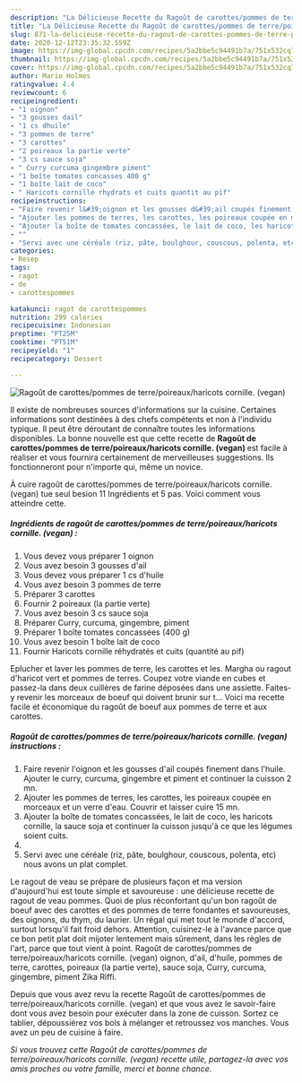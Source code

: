 ```yaml
---
description: "La Délicieuse Recette du Ragoût de carottes/pommes de terre/poireaux/haricots cornille. (vegan)"
title: "La Délicieuse Recette du Ragoût de carottes/pommes de terre/poireaux/haricots cornille. (vegan)"
slug: 871-la-delicieuse-recette-du-ragout-de-carottes-pommes-de-terre-poireaux-haricots-cornille-vegan
date: 2020-12-12T23:35:32.559Z
image: https://img-global.cpcdn.com/recipes/5a2bbe5c94491b7a/751x532cq70/ragout-de-carottespommes-de-terrepoireauxharicots-cornille-vegan-photo-principale-de-la-recette.jpg
thumbnail: https://img-global.cpcdn.com/recipes/5a2bbe5c94491b7a/751x532cq70/ragout-de-carottespommes-de-terrepoireauxharicots-cornille-vegan-photo-principale-de-la-recette.jpg
cover: https://img-global.cpcdn.com/recipes/5a2bbe5c94491b7a/751x532cq70/ragout-de-carottespommes-de-terrepoireauxharicots-cornille-vegan-photo-principale-de-la-recette.jpg
author: Mario Holmes
ratingvalue: 4.4
reviewcount: 6
recipeingredient:
- "1 oignon"
- "3 gousses dail"
- "1 cs dhuile"
- "3 pommes de terre"
- "3 carottes"
- "2 poireaux la partie verte"
- "3 cs sauce soja"
- " Curry curcuma gingembre piment"
- "1 boîte tomates concasses 400 g"
- "1 boîte lait de coco"
- " Haricots cornille rhydrats et cuits quantit au pif"
recipeinstructions:
- "Faire revenir l&#39;oignon et les gousses d&#39;ail coupés finement dans l&#39;huile. Ajouter le curry, curcuma, gingembre et piment et continuer la cuisson 2 mn."
- "Ajouter les pommes de terres, les carottes, les poireaux coupée en morceaux et un verre d&#39;eau. Couvrir et laisser cuire 15 mn."
- "Ajouter la boîte de tomates concassées, le lait de coco, les haricots cornille, la sauce soja et continuer la cuisson jusqu&#39;à ce que les légumes soient cuits."
- ""
- "Servi avec une céréale (riz, pâte, boulghour, couscous, polenta, etc) nous avons un plat complet."
categories:
- Resep
tags:
- ragot
- de
- carottespommes

katakunci: ragot de carottespommes 
nutrition: 299 calories
recipecuisine: Indonesian
preptime: "PT25M"
cooktime: "PT51M"
recipeyield: "1"
recipecategory: Dessert

---
```



![Ragoût de carottes/pommes de terre/poireaux/haricots cornille. (vegan)](https://img-global.cpcdn.com/recipes/5a2bbe5c94491b7a/751x532cq70/ragout-de-carottespommes-de-terrepoireauxharicots-cornille-vegan-photo-principale-de-la-recette.jpg)

Il existe de nombreuses sources d'informations sur la cuisine. Certaines informations sont destinées à des chefs compétents et non à l'individu typique. Il peut être déroutant de connaître toutes les informations disponibles. La bonne nouvelle est que cette recette de <strong> Ragoût de carottes/pommes de terre/poireaux/haricots cornille. (vegan) </strong> est facile à réaliser et vous fournira certainement de merveilleuses suggestions. Ils fonctionneront pour n'importe qui, même un novice.

<!--inarticleads1-->

À cuire ragoût de carottes/pommes de terre/poireaux/haricots cornille. (vegan) tue seul besion 11 Ingrédients et 5 pas. Voici comment vous atteindre cette.

##### Ingrédients de ragoût de carottes/pommes de terre/poireaux/haricots cornille. (vegan) :

1. Vous devez vous préparer 1 oignon
1. Vous avez besoin 3 gousses d&#39;ail
1. Vous devez vous préparer 1 cs d&#39;huile
1. Vous avez besoin 3 pommes de terre
1. Préparer 3 carottes
1. Fournir 2 poireaux (la partie verte)
1. Vous avez besoin 3 cs sauce soja
1. Préparer  Curry, curcuma, gingembre, piment
1. Préparer 1 boîte tomates concassées (400 g)
1. Vous avez besoin 1 boîte lait de coco
1. Fournir  Haricots cornille réhydratés et cuits (quantité au pif)


Eplucher et laver les pommes de terre, les carottes et les. Margha ou ragout d&#39;haricot vert et pommes de terres. Coupez votre viande en cubes et passez-la dans deux cuillères de farine déposées dans une assiette. Faites-y revenir les morceaux de boeuf qui doivent brunir sur t… Voici ma recette facile et économique du ragoût de boeuf aux pommes de terre et aux carottes. 

<!--inarticleads2-->

##### Ragoût de carottes/pommes de terre/poireaux/haricots cornille. (vegan) instructions :

1. Faire revenir l&#39;oignon et les gousses d&#39;ail coupés finement dans l&#39;huile. Ajouter le curry, curcuma, gingembre et piment et continuer la cuisson 2 mn.
1. Ajouter les pommes de terres, les carottes, les poireaux coupée en morceaux et un verre d&#39;eau. Couvrir et laisser cuire 15 mn.
1. Ajouter la boîte de tomates concassées, le lait de coco, les haricots cornille, la sauce soja et continuer la cuisson jusqu&#39;à ce que les légumes soient cuits.
1. 
1. Servi avec une céréale (riz, pâte, boulghour, couscous, polenta, etc) nous avons un plat complet.


Le ragout de veau se prépare de plusieurs façon et ma version d&#39;aujourd&#39;hui est toute simple et savoureuse : une délicieuse recette de ragout de veau pommes. Quoi de plus réconfortant qu&#39;un bon ragoût de boeuf avec des carottes et des pommes de terre fondantes et savoureuses, des oignons, du thym, du laurier. Un régal qui met tout le monde d&#39;accord, surtout lorsqu&#39;il fait froid dehors. Attention, cuisinez-le à l&#39;avance parce que ce bon petit plat doit mijoter lentement mais sûrement, dans les règles de l&#39;art, parce que tout vient à point. Ragoût de carottes/pommes de terre/poireaux/haricots cornille. (vegan) oignon, d&#39;ail, d&#39;huile, pommes de terre, carottes, poireaux (la partie verte), sauce soja, Curry, curcuma, gingembre, piment Zika Riffi. 

<!--inarticleads1-->

<p>
Depuis que vous avez revu la recette Ragoût de carottes/pommes de terre/poireaux/haricots cornille. (vegan) et que vous avez le savoir-faire dont vous avez besoin pour exécuter dans la zone de cuisson. Sortez ce tablier, dépoussiérez vos bols à mélanger et retroussez vos manches. Vous avez un peu de cuisine à faire.
</p>

<p>
<i>Si vous trouvez cette Ragoût de carottes/pommes de terre/poireaux/haricots cornille. (vegan) recette utile, partagez-la avec vos amis proches ou votre famille, merci et bonne chance.</i>
</p>
